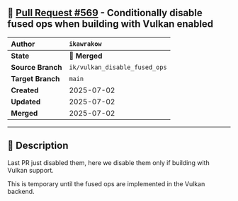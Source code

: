 ## 🔀 [Pull Request #569](https://github.com/ikawrakow/ik_llama.cpp/pull/569) - Conditionally disable fused ops when building with Vulkan enabled

| **Author** | `ikawrakow` |
| :--- | :--- |
| **State** | 🔀 **Merged** |
| **Source Branch** | `ik/vulkan_disable_fused_ops` |
| **Target Branch** | `main` |
| **Created** | 2025-07-02 |
| **Updated** | 2025-07-02 |
| **Merged** | 2025-07-02 |

---

## 📄 Description

Last PR just disabled them, here we disable them only if building with Vulkan support.

This is temporary until the fused ops are implemented in the Vulkan backend.
